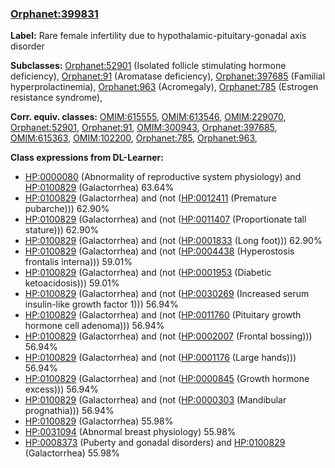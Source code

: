
### [Orphanet:399831](http://www.orpha.net/ORDO/Orphanet_399831)
**Label:** Rare female infertility due to hypothalamic-pituitary-gonadal axis disorder

**Subclasses:** [Orphanet:52901](http://www.orpha.net/ORDO/Orphanet_52901) (Isolated follicle stimulating hormone deficiency), [Orphanet:91](http://www.orpha.net/ORDO/Orphanet_91) (Aromatase deficiency), [Orphanet:397685](http://www.orpha.net/ORDO/Orphanet_397685) (Familial  hyperprolactinemia), [Orphanet:963](http://www.orpha.net/ORDO/Orphanet_963) (Acromegaly), [Orphanet:785](http://www.orpha.net/ORDO/Orphanet_785) (Estrogen resistance syndrome), 

**Corr. equiv. classes:** [OMIM:615555](http://purl.obolibrary.org/obo/OMIM_615555), [OMIM:613546](http://purl.obolibrary.org/obo/OMIM_613546), [OMIM:229070](http://purl.obolibrary.org/obo/OMIM_229070), [Orphanet:52901](http://www.orpha.net/ORDO/Orphanet_52901), [Orphanet:91](http://www.orpha.net/ORDO/Orphanet_91), [OMIM:300943](http://purl.obolibrary.org/obo/OMIM_300943), [Orphanet:397685](http://www.orpha.net/ORDO/Orphanet_397685), [OMIM:615363](http://purl.obolibrary.org/obo/OMIM_615363), [OMIM:102200](http://purl.obolibrary.org/obo/OMIM_102200), [Orphanet:785](http://www.orpha.net/ORDO/Orphanet_785), [Orphanet:963](http://www.orpha.net/ORDO/Orphanet_963), 

**Class expressions from DL-Learner:**

- [HP:0000080](http://purl.obolibrary.org/obo/HP_0000080) (Abnormality of reproductive system physiology) and [HP:0100829](http://purl.obolibrary.org/obo/HP_0100829) (Galactorrhea) 63.64%
- [HP:0100829](http://purl.obolibrary.org/obo/HP_0100829) (Galactorrhea) and (not ([HP:0012411](http://purl.obolibrary.org/obo/HP_0012411) (Premature pubarche))) 62.90%
- [HP:0100829](http://purl.obolibrary.org/obo/HP_0100829) (Galactorrhea) and (not ([HP:0011407](http://purl.obolibrary.org/obo/HP_0011407) (Proportionate tall stature))) 62.90%
- [HP:0100829](http://purl.obolibrary.org/obo/HP_0100829) (Galactorrhea) and (not ([HP:0001833](http://purl.obolibrary.org/obo/HP_0001833) (Long foot))) 62.90%
- [HP:0100829](http://purl.obolibrary.org/obo/HP_0100829) (Galactorrhea) and (not ([HP:0004438](http://purl.obolibrary.org/obo/HP_0004438) (Hyperostosis frontalis interna))) 59.01%
- [HP:0100829](http://purl.obolibrary.org/obo/HP_0100829) (Galactorrhea) and (not ([HP:0001953](http://purl.obolibrary.org/obo/HP_0001953) (Diabetic ketoacidosis))) 59.01%
- [HP:0100829](http://purl.obolibrary.org/obo/HP_0100829) (Galactorrhea) and (not ([HP:0030269](http://purl.obolibrary.org/obo/HP_0030269) (Increased serum insulin-like growth factor 1))) 56.94%
- [HP:0100829](http://purl.obolibrary.org/obo/HP_0100829) (Galactorrhea) and (not ([HP:0011760](http://purl.obolibrary.org/obo/HP_0011760) (Pituitary growth hormone cell adenoma))) 56.94%
- [HP:0100829](http://purl.obolibrary.org/obo/HP_0100829) (Galactorrhea) and (not ([HP:0002007](http://purl.obolibrary.org/obo/HP_0002007) (Frontal bossing))) 56.94%
- [HP:0100829](http://purl.obolibrary.org/obo/HP_0100829) (Galactorrhea) and (not ([HP:0001176](http://purl.obolibrary.org/obo/HP_0001176) (Large hands))) 56.94%
- [HP:0100829](http://purl.obolibrary.org/obo/HP_0100829) (Galactorrhea) and (not ([HP:0000845](http://purl.obolibrary.org/obo/HP_0000845) (Growth hormone excess))) 56.94%
- [HP:0100829](http://purl.obolibrary.org/obo/HP_0100829) (Galactorrhea) and (not ([HP:0000303](http://purl.obolibrary.org/obo/HP_0000303) (Mandibular prognathia))) 56.94%
- [HP:0100829](http://purl.obolibrary.org/obo/HP_0100829) (Galactorrhea) 55.98%
- [HP:0031094](http://purl.obolibrary.org/obo/HP_0031094) (Abnormal breast physiology) 55.98%
- [HP:0008373](http://purl.obolibrary.org/obo/HP_0008373) (Puberty and gonadal disorders) and [HP:0100829](http://purl.obolibrary.org/obo/HP_0100829) (Galactorrhea) 55.98%


